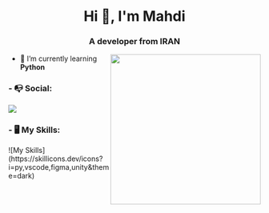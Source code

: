 <h1 align="center">Hi 👋, I'm Mahdi</h1>
<h3 align="center">A developer from IRAN</h3>

<img align='right' src='https://s8.uupload.ir/files/a62c047f-8369-493c-ab14-71ef51bebc55_rw_1200_8tc8.gif' width='300'>

- 🔭 I’m currently learning **Python**

<h3>- 📭 Social:</h3>
<p align="left">
  <a href="https://instagram.com/winniwooh">
    <img src="https://skillicons.dev/icons?i=instagram" />
  </a>
</p>

<h3 align="left">- 🖥 My Skills:</h3>
![My Skills](https://skillicons.dev/icons?i=py,vscode,figma,unity&theme=dark)

